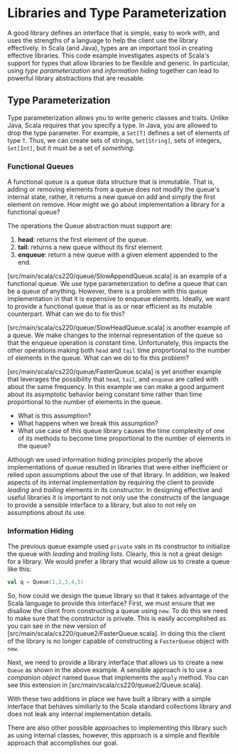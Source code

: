 # Libraries and Type Parameterization

A good library defines an interface that is simple, easy to work with,
and uses the strengths of a language to help the client use the
library effectively. In Scala (and Java), types are an important
tool in creating effective libraries. This code example investigates
aspects of Scala's support for types that allow libraries to be
flexible and generic. In particular, using *type parameterization* and
*information hiding* together can lead to powerful library
abstractions that are reusable.

## Type Parameterization

Type parameterization allows you to write generic classes and
traits. Unlike Java, Scala requires that you specify a type. In Java,
you are allowed to drop the type parameter. For example, a `Set[T]`
defines a set of elements of type `T`. Thus, we can create sets of
strings, `Set[String]`, sets of integers, `Set[Int]`, but it must be a
set of *something*.

### Functional Queues

A functional queue is a queue data structure that is immutable. That
is, adding or removing elements from a queue does not modify the
queue's internal state, rather, it returns a new queue on add and
simply the first element on remove. How might we go about
implementation a library for a functional queue?

The operations the Queue abstraction must support are:

1. **head**: returns the first element of the queue.
1. **tail**: returns a new queue without its first element.
1. **enqueue**: return a new queue with a given element appended to
   the end.

[src/main/scala/cs220/queue/SlowAppendQueue.scala] is an example of a
functional queue. We use type parameterization to define a queue that
can be a queue of anything. However, there is a problem with this
queue implementation in that it is expensive to enqueue
elements. Ideally, we want to provide a functional queue that is as or
near efficient as its mutable counterpart. What can we do to fix this?

[src/main/scala/cs220/queue/SlowHeadQueue.scala] is another example of
a queue. We make changes to the internal representation of the queue
so that the enqueue operation is constant time. Unfortunately, this
impacts the other operations making both `head` and `tail` time
proportional to the number of elements in the queue. What can we do to
fix this problem?

[src/main/scala/cs220/queue/FasterQueue.scala] is yet another example
that leverages the possibility that `head`, `tail`, and `enqueue` are
called with about the same frequency. In this example we can make a
good argument about its asymptotic behavior being constant time rather
than time proportional to the number of elements in the queue.

* What is this assumption?
* What happens when we break this assumption?
* What use case of this queue library causes the time complexity of
  one of its methods to become time proportional to the number of
  elements in the queue?

Although we used information hiding principles properly the above
implementations of queue resulted in libraries that were either
inefficient or relied upon assumptions about the use of that
library. In addition, we leaked aspects of its internal implementation
by requiring the client to provide *leading* and *trailing* elements
in its constructor. In designing effective and useful libraries it is
important to not only use the constructs of the language to provide a
sensible interface to a library, but also to not rely on assumptions
about its use.

### Information Hiding

The previous queue example used `private` vals in its constructor to
initialize the queue with *leading* and *trailing* lists. Clearly,
this is not a great design for a library. We would prefer a library
that would allow us to create a queue like this:

```scala
val q = Queue(1,2,3,4,5)
```

So, how could we design the queue library so that it takes advantage
of the Scala language to provide this interface? First, we must ensure
that we disallow the client from constructing a queue using `new`. To
do this we need to make sure that the constructor is private. This is
easily accomplished as you can see in the new version of
[src/main/scala/cs220/queue2/FasterQueue.scala]. In doing this the
client of the library is no longer capable of constructing a
`FasterQueue` object with `new`.

Next, we need to provide a library interface that allows us to create
a new `Queue` as shown in the above example. A sensible approach is to
use a *companion object* named `Queue` that implements the `apply`
method. You can see this extension in
[src/main/scala/cs220/queue2/Queue.scala].

With these two additions in place we have built a library with a
simple interface that behaves similiarly to the Scala standard
collections library and does not leak any internal implementation
details.

There are also other possible approaches to implementing this library
such as using internal classes, however, this approach is a simple and
flexible approach that accomplishes our goal.



